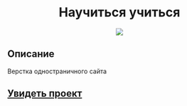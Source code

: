 <h1 align="center">Научиться учиться</h1>
<p align="center">
  <img src="https://img.shields.io/badge/made%20by-opv1-blue.svg">
</p>

## Описание

Верстка одностраничного сайта

## [Увидеть проект](https://opv1.github.io/yp-course-1/)
